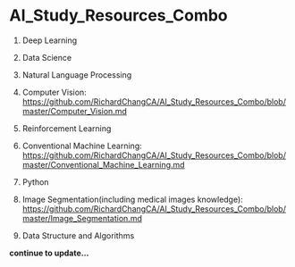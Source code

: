 # AI_Study_Resources_Combo

1. Deep Learning

2. Data Science

3. Natural Language Processing

4. Computer Vision: https://github.com/RichardChangCA/AI_Study_Resources_Combo/blob/master/Computer_Vision.md

5. Reinforcement Learning

6. Conventional Machine Learning: https://github.com/RichardChangCA/AI_Study_Resources_Combo/blob/master/Conventional_Machine_Learning.md

7. Python

8. Image Segmentation(including medical images knowledge): https://github.com/RichardChangCA/AI_Study_Resources_Combo/blob/master/Image_Segmentation.md

9. Data Structure and Algorithms

<b>continue to update...
